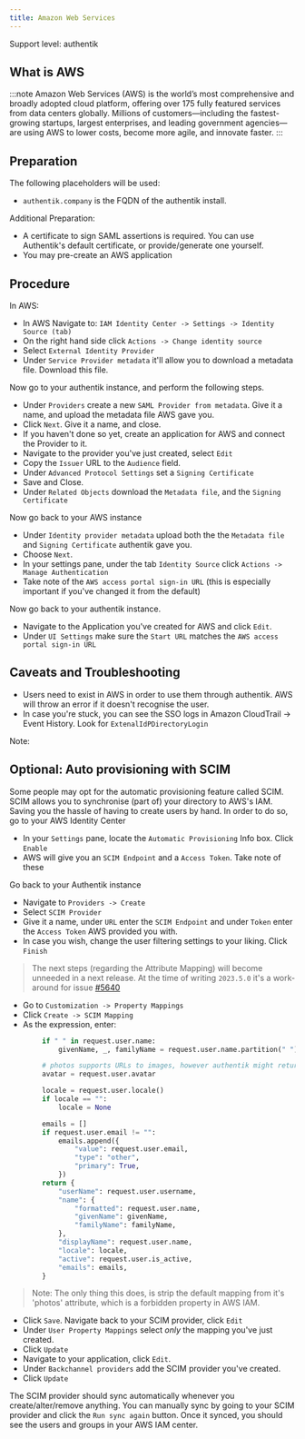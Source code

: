 ```yaml
---
title: Amazon Web Services
---
```


<span class="badge badge--primary">Support level: authentik</span>

## What is AWS

:::note
Amazon Web Services (AWS) is the world’s most comprehensive and broadly adopted cloud platform, offering over 175 fully featured services from data centers globally. Millions of customers—including the fastest-growing startups, largest enterprises, and leading government agencies—are using AWS to lower costs, become more agile, and innovate faster.
:::

## Preparation

The following placeholders will be used:

-   `authentik.company` is the FQDN of the authentik install.

Additional Preparation:
-   A certificate to sign SAML assertions is required. You can use Authentik's default certificate, or provide/generate one yourself.
-   You may pre-create an AWS application

## Procedure

In AWS:
-   In AWS Navigate to: `IAM Identity Center -> Settings -> Identity Source (tab)`
-   On the right hand side click `Actions -> Change identity source`
-   Select `External Identity Provider`
-   Under `Service Provider metadata` it'll allow you to download a metadata file. Download this file.

Now go to your authentik instance, and perform the following steps.
-   Under `Providers` create a new `SAML Provider from metadata`. Give it a name, and upload the metadata file AWS gave you.
-   Click `Next`. Give it a name, and close.
-   If you haven't done so yet, create an application for AWS and connect the Provider to it.
-   Navigate to the provider you've just created, select `Edit`
-   Copy the `Issuer` URL to the `Audience` field.
-   Under `Advanced Protocol Settings` set a `Signing Certificate`
-   Save and Close.
-   Under `Related Objects` download the `Metadata file`, and the `Signing Certificate`

Now go back to your AWS instance
-   Under `Identity provider metadata` upload both the the `Metadata file` and `Signing Certificate` authentik gave you.
-   Choose `Next`.
-   In your settings pane, under the tab `Identity Source` click `Actions -> Manage Authentication`
-   Take note of the `AWS access portal sign-in URL` (this is especially important if you've changed it from the default)

Now go back to your authentik instance.
-   Navigate to the Application you've created for AWS and click `Edit`.
-   Under `UI Settings` make sure the `Start URL` matches the `AWS access portal sign-in URL` 


## Caveats and Troubleshooting
-   Users need to exist in AWS in order to use them through authentik. AWS will throw an error if it doesn't recognise the user.
-   In case you're stuck, you can see the SSO logs in Amazon CloudTrail -> Event History. Look for `ExtenalIdPDirectoryLogin`


Note:

## Optional: Auto provisioning with SCIM
Some people may opt for the automatic provisioning feature called SCIM.
SCIM allows you to synchronise (part of) your directory to AWS's IAM. Saving you the hassle of having to create users by hand.
In order to do so, go to your AWS Identity Center

-   In your `Settings` pane, locate the `Automatic Provisioning` Info box. Click `Enable`
-   AWS will give you an `SCIM Endpoint` and a `Access Token`. Take note of these

Go back to your Authentik instance
-   Navigate to `Providers -> Create`
-   Select `SCIM Provider`
-   Give it a name, under `URL` enter the `SCIM Endpoint` and under `Token` enter the `Access Token` AWS provided you with.
-   In case you wish, change the user filtering settings to your liking. Click `Finish`
>   The next steps (regarding the Attribute Mapping) will become unneeded in a next release. At the time of writing `2023.5.0` it's a work-around for issue [#5640](https://github.com/goauthentik/authentik/issues/5640)
-   Go to `Customization -> Property Mappings`
-   Click `Create -> SCIM Mapping`
-   As the expression, enter: 
```python
        if " " in request.user.name:
            givenName, _, familyName = request.user.name.partition(" ")

        # photos supports URLs to images, however authentik might return data URIs
        avatar = request.user.avatar

        locale = request.user.locale()
        if locale == "":
            locale = None

        emails = []
        if request.user.email != "":
            emails.append({
                "value": request.user.email,
                "type": "other",
                "primary": True,
            })
        return {
            "userName": request.user.username,
            "name": {
                "formatted": request.user.name,
                "givenName": givenName,
                "familyName": familyName,
            },
            "displayName": request.user.name,
            "locale": locale,
            "active": request.user.is_active,
            "emails": emails,
        }
```

>    Note: The only thing this does, is strip the default mapping from it's 'photos' attribute, which is a forbidden property in AWS IAM.
-   Click `Save`. Navigate back to your SCIM provider, click `Edit`
-   Under `User Property Mappings` select _only_ the mapping you've just created.
-   Click `Update`
-   Navigate to your application, click `Edit`.
-   Under `Backchannel providers` add the SCIM provider you've created.
-   Click `Update`

The SCIM provider should sync automatically whenever you create/alter/remove anything.
You can manually sync by going to your SCIM provider and click the `Run sync again` button.
Once it synced, you should see the users and groups in your AWS IAM center.
